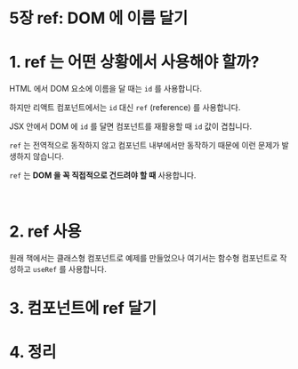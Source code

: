 # 5장 ref: DOM 에 이름 달기

# 1. ref 는 어떤 상황에서 사용해야 할까?

HTML 에서 DOM 요소에 이름을 달 때는 `id` 를 사용합니다.

하지만 리액트 컴포넌트에서는 `id` 대신 `ref` (reference) 를 사용합니다.

JSX 안에서 DOM 에 `id` 를 달면 컴포넌트를 재활용할 때 `id` 값이 겹칩니다.

`ref` 는 전역적으로 동작하지 않고 컴포넌트 내부에서만 동작하기 때문에 이런 문제가 발생하지 않습니다.

`ref` 는 **DOM 을 꼭 직접적으로 건드려야 할 때** 사용합니다.

<br>

# 2. ref 사용

원래 책에서는 클래스형 컴포넌트로 예제를 만들었으나 여기서는 함수형 컴포넌트로 작성하고 `useRef` 를 사용합니다.

# 3. 컴포넌트에 ref 달기

# 4. 정리